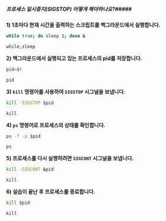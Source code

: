 ##### 프로세스 일시중지(SIGSTOP) 어떻게 해야하나요?#####

**1) 1초마다 현재 시간을 출력하는 스크립트를 백그라운드에서 실행합니다.**
```bash
while true; do sleep 1; done &
```
```tech
while,sleep
```

**2) 백그라운드에서 실행되고 있는 프로세스의 pid를 저장합니다.**
```bash
pid=$!    
```
```tech
pid
```

**3) `kill` 명령어를 사용하여 `SIGSTOP` 시그널을 보냅니다.**
```bash
kill -SIGSTOP $pid                    
```
```tech
kill
```

**4) `ps` 명령어로 프로세스의 상태를 확인합니다.**
```bash
ps -f -p $pid
```
```tech
ps
```

**5) 프로세스를 다시 실행하려면 `SIGCONT` 시그널을 보냅니다.**
```bash
kill -SIGCONT &pid
```
```tech
kill
```

**6) 실습이 끝난 후 프로세스를 종료합니다.**
```bash
kill $pid
```
```tech
kill
```